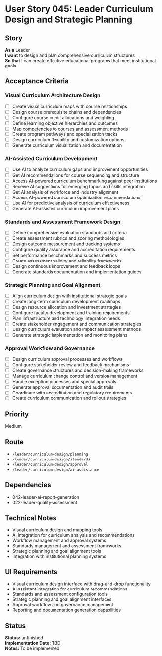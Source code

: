 # User Story 045: Leader Curriculum Design and Strategic Planning

## Story
**As a** Leader  
**I want** to design and plan comprehensive curriculum structures  
**So that** I can create effective educational programs that meet institutional goals

## Acceptance Criteria

### Visual Curriculum Architecture Design
- [ ] Create visual curriculum maps with course relationships
- [ ] Design course prerequisite chains and dependencies
- [ ] Configure course credit allocations and weighting
- [ ] Define learning objective hierarchies and outcomes
- [ ] Map competencies to courses and assessment methods
- [ ] Create program pathways and specialization tracks
- [ ] Design curriculum flexibility and customization options
- [ ] Generate curriculum visualization and documentation

### AI-Assisted Curriculum Development
- [ ] Use AI to analyze curriculum gaps and improvement opportunities
- [ ] Get AI recommendations for course sequencing and structure
- [ ] Access AI-powered curriculum benchmarking against peer institutions
- [ ] Receive AI suggestions for emerging topics and skills integration
- [ ] Get AI analysis of workforce and industry alignment
- [ ] Access AI-powered curriculum optimization recommendations
- [ ] Use AI for predictive analysis of curriculum effectiveness
- [ ] Generate AI-assisted curriculum improvement plans

### Standards and Assessment Framework Design
- [ ] Define comprehensive evaluation standards and criteria
- [ ] Create assessment rubrics and scoring methodologies
- [ ] Design outcome measurement and tracking systems
- [ ] Configure quality assurance and accreditation requirements
- [ ] Set performance benchmarks and success metrics
- [ ] Create assessment validity and reliability frameworks
- [ ] Design continuous improvement and feedback loops
- [ ] Generate standards documentation and implementation guides

### Strategic Planning and Goal Alignment
- [ ] Align curriculum design with institutional strategic goals
- [ ] Create long-term curriculum development roadmaps
- [ ] Design resource allocation and investment strategies
- [ ] Configure faculty development and training requirements
- [ ] Plan infrastructure and technology integration needs
- [ ] Create stakeholder engagement and communication strategies
- [ ] Design curriculum evaluation and impact assessment methods
- [ ] Generate strategic implementation and monitoring plans

### Approval Workflow and Governance
- [ ] Design curriculum approval processes and workflows
- [ ] Configure stakeholder review and feedback mechanisms
- [ ] Create governance structures and decision-making frameworks
- [ ] Manage curriculum change control and version management
- [ ] Handle exception processes and special approvals
- [ ] Generate approval documentation and audit trails
- [ ] Coordinate with accreditation and regulatory requirements
- [ ] Create curriculum communication and rollout strategies

## Priority
Medium

## Route
- `/leader/curriculum-design/planning`
- `/leader/curriculum-design/standards`
- `/leader/curriculum-design/approval`
- `/leader/curriculum-design/ai-assistance`

## Dependencies
- 042-leader-ai-report-generation
- 022-leader-quality-assessment

## Technical Notes
- Visual curriculum design and mapping tools
- AI integration for curriculum analysis and recommendations
- Workflow management and approval systems
- Standards management and assessment frameworks
- Strategic planning and goal alignment tools
- Integration with institutional planning systems

## UI Requirements
- Visual curriculum design interface with drag-and-drop functionality
- AI assistant integration for curriculum recommendations
- Standards and assessment configuration tools
- Strategic planning and goal alignment interfaces
- Approval workflow and governance management
- Reporting and documentation generation capabilities
## Status
**Status:** unfinished  
**Implementation Date:** TBD  
**Notes:** To be implemented
